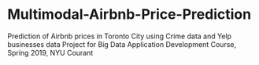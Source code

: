 # Multimodal-Airbnb-Price-Prediction
Prediction of Airbnb prices in Toronto City using Crime data and Yelp businesses data
Project for Big Data Application Development Course, Spring 2019, NYU Courant
